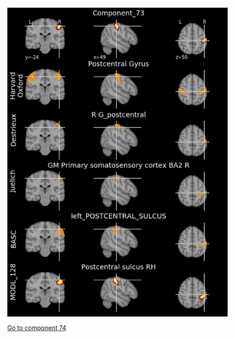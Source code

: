 


![73](preliminary/73.jpg "Component 73")

[Go to component 74](https://parietal-inria.github.io/MODL_atlas/512/74 "Component 74")